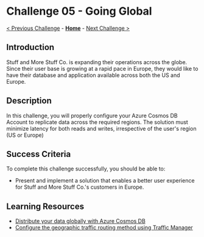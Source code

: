 # Challenge 05 - Going Global

[< Previous Challenge](./Challenge-04.md) - **[Home](../README.md)** - [Next Challenge >](./Challenge-06.md)

## Introduction

Stuff and More Stuff Co. is expanding their operations across the globe. Since their user base is growing at a rapid pace in Europe, they would like to have their database and application available across both the US and Europe.

## Description

In this challenge, you will properly configure your Azure Cosmos DB Account to replicate data across the required regions. The solution must minimize latency for both reads and writes, irrespective of the user's region (US or Europe)

## Success Criteria

To complete this challenge successfully, you should be able to:
- Present and implement a solution that enables a better user experience for Stuff and More Stuff Co.'s customers in Europe.

## Learning Resources

- [Distribute your data globally with Azure Cosmos DB](https://docs.microsoft.com/en-us/azure/cosmos-db/distribute-data-globally)
- [Configure the geographic traffic routing method using Traffic Manager](https://docs.microsoft.com/en-us/azure/traffic-manager/traffic-manager-configure-geographic-routing-method)
